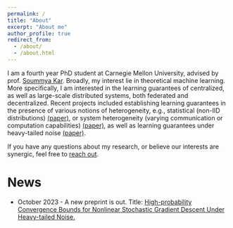 ```yaml
---
permalink: /
title: "About"
excerpt: "About me"
author_profile: true
redirect_from: 
  - /about/
  - /about.html
---
```


I am a fourth year PhD student at Carnegie Mellon University, advised by prof. [Soummya Kar](https://users.ece.cmu.edu/~soummyak/index.html). Broadly, my interest lie in theoretical machine learning. More specifically, I am interested in the learning guarantees of centralized, as well as large-scale distributed systems, both federated and decentralized. Recent projects included establishing learning guarantees in the presence of various notions of heterogeneity, e.g., statistical (non-IID distributions) [(paper)](https://arxiv.org/abs/2209.10866), or system heterogeneity (varying communication or computation capabilities) [(paper)](https://eurasip.org/Proceedings/Eusipco/Eusipco2023/pdfs/0000875.pdf), as well as learning guarantees under heavy-tailed noise [(paper)](https://arxiv.org/abs/2310.18784).
 
If you have any questions about my research, or believe our interests are synergic, feel free to [reach out](mailto:aarmacki@andrew.cmu.edu).

News
====

* October 2023 - A new preprint is out. Title: [High-probability Convergence Bounds for Nonlinear Stochastic Gradient Descent Under Heavy-tailed Noise.](https://arxiv.org/abs/2310.18784)